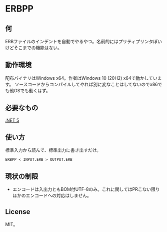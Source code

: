 ﻿# ERBPP

## 何

ERBファイルのインデントを自動でやるやつ。名前的にはプリティプリンタぽいけどそこまでの機能はない。

## 動作環境

配布バイナリはWindows x64。作者はWindows 10 (20H2) x64で動かしています。
ソースコードからコンパイルしてやれば別に変なことはしてないのでx86でも他OSでも動くはず。

## 必要なもの

[.NET 5](https://dotnet.microsoft.com/download/dotnet/5.0)

## 使い方

標準入力から読んで、標準出力に書き出すだけ。

```
ERBPP < INPUT.ERB > OUTPUT.ERB
```

## 現状の制限

- エンコードは入出力ともBOM付UTF-8のみ。これに関してはPRこない限りほかのエンコードへの対応はしません。

## License

MIT。
